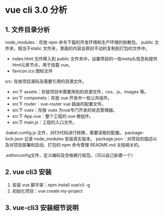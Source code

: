 # vue cli 3.0 分析

## 1. 文件目录分析

node_modules：存放 npm 命令下载的开发环境和生产环境的依赖包。
public 文件夹，相当于static 文件夹，里面的内容会原封不动的复制到打包的文件中。
- index.html 文件移入到 public 文件夹中，设置项目的一些meta头信息和提供html元素节点，用于挂载 vue。
- favicon.ico 图标文件

src: 存放项目源码及需要引用的资源文件。
- src下 assets：存放项目中需要用到的资源文件，css、js、images 等。
- src下 componets：存放 vue 开发中一些公共组件。
- src下 router：vue-router vue 路由的配置文件。
- src下 vuex：存放 vuex 为vue专门开发的状态管理器。
- src下 App.vue：整个工程的 vue 根组件。
- src下 main.js：工程的入口文件。

.babel.config.js 文件，对ES代码进行转换，需要读取的配置。
package-lock.json 记录 node_modules 安装真实版本。
package.json：对项目的描述以及对项目部署和启动、打包的 npm 命令管理
README.md 文档相关的。


.editorconfig文件，定义编码及空格换行规范。（可以自己新建一个）


## 2. vue cli3 安装
1. 安装 vue 脚手架：npm install vue/cli -g  
2. 初始化项目：vue create my-project

## 3. vue-cli3 安装细节说明
